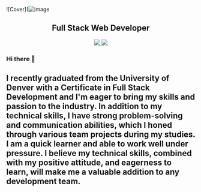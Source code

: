 ![Cover](![image](https://user-images.githubusercontent.com/115744206/217901626-3f359cf3-78e0-49c7-935c-dbe9257ab9df.png)
<h2 align="center">Full Stack Web Developer</h2>

<p align="center" marginTop="5rem">
  <a href="https://docs.google.com/document/d/1YdiGo81dLMefY1WsZJhUc2LYpoOJhBg7nE_qNPm-Jg8/export?format=pdf" target="_blank">
    <img src="https://custom-icon-badges.demolab.com/badge/-Resume%20-CE4630?style=for-the-badge&logoColor=white&logo=download" />
  </a>
  <a href="https://www.linkedin.com/in/celin-castro/" target="_blank">
    <img src="https://img.shields.io/badge/LinkedIn-blue?style=for-the-badge&logo=linkedin">
  </a>
</p>

### Hi there 👋

## I recently graduated from the University of Denver with a Certificate in Full Stack Development and I'm eager to bring my skills and passion to the industry. In addition to my technical skills, I have strong problem-solving and communication abilities, which I honed through various team projects during my studies. I am a quick learner and able to work well under pressure. I believe my technical skills, combined with my positive attitude, and eagerness to learn, will make me a valuable addition to any development team.

<!--
**92castro/92castro** is a ✨ _special_ ✨ repository because its `README.md` (this file) appears on your GitHub profile.

Here are some ideas to get you started:

- 🔭 I’m currently working on ...
- 🌱 I’m currently learning ...
- 👯 I’m looking to collaborate on ...
- 🤔 I’m looking for help with ...
- 💬 Ask me about ...
- 📫 How to reach me: ...
- 😄 Pronouns: ...
- ⚡ Fun fact: ...
-->
